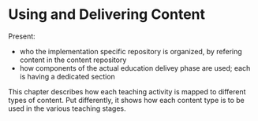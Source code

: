 # Using and Delivering Content

Present:

- who the implementation specific repository is organized, by refering content in the content repository
- how components of the actual education delivey phase are used;
  each is having a dedicated section

This chapter describes how each teaching activity is mapped to different types of content.
Put differently, it shows how each content type is to be used in the various teaching stages.
